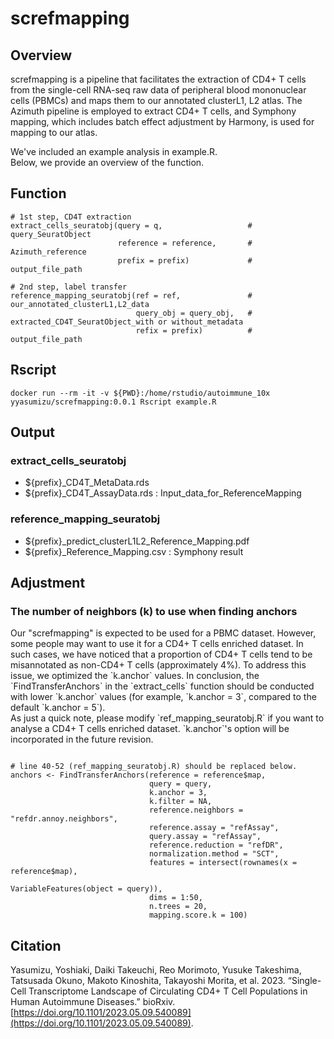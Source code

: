 # screfmapping


## Overview

screfmapping is a pipeline that facilitates the extraction of CD4+ T cells from the single-cell RNA-seq raw data of peripheral blood mononuclear cells (PBMCs) and maps them to our annotated clusterL1, L2 atlas. The Azimuth pipeline is employed to extract CD4+ T cells, and Symphony mapping, which includes batch effect adjustment by Harmony, is used for mapping to our atlas.

We've included an example analysis in example.R.  
Below, we provide an overview of the function.


## Function

```
# 1st step, CD4T extraction
extract_cells_seuratobj(query = q,                   # query_SeuratObject
                        reference = reference,       # Azimuth_reference
                        prefix = prefix)             # output_file_path

# 2nd step, label transfer
reference_mapping_seuratobj(ref = ref,               # our_annotated_clusterL1,L2_data
                            query_obj = query_obj,   # extracted_CD4T_SeuratObject_with or without_metadata
                            refix = prefix)          # output_file_path
```


## Rscript

```
docker run --rm -it -v ${PWD}:/home/rstudio/autoimmune_10x  yyasumizu/screfmapping:0.0.1 Rscript example.R
```


## Output
### extract_cells_seuratobj
- ${prefix}_CD4T_MetaData.rds
- ${prefix}_CD4T_AssayData.rds : Input_data_for_ReferenceMapping

### reference_mapping_seuratobj
- ${prefix}_predict_clusterL1L2_Reference_Mapping.pdf
- ${prefix}_Reference_Mapping.csv : Symphony result


## Adjustment
### The number of neighbors (k) to use when finding anchors

<p>
Our "screfmapping" is expected to be used for a PBMC dataset. However, some people may want to use it for a CD4+ T cells enriched dataset. In such cases, we have noticed that a proportion of CD4+ T cells tend to be misannotated as non-CD4+ T cells (approximately 4%). To address this issue, we optimized the `k.anchor` values. In conclusion, the `FindTransferAnchors` in the `extract_cells` function should be conducted with lower `k.anchor` values (for example, `k.anchor = 3`, compared to the default `k.anchor = 5`).<br>
As just a quick note, please modify `ref_mapping_seuratobj.R` if you want to analyse a CD4+ T cells enriched dataset. `k.anchor`'s option will be incorporated in the future revision.
</p>

<pre><code>
# line 40-52 (ref_mapping_seuratobj.R) should be replaced below.
anchors <- FindTransferAnchors(reference = reference$map,
                               query = query,
                               k.anchor = 3,
                               k.filter = NA,
                               reference.neighbors = "refdr.annoy.neighbors",
                               reference.assay = "refAssay",
                               query.assay = "refAssay",
                               reference.reduction = "refDR",
                               normalization.method = "SCT",
                               features = intersect(rownames(x = reference$map),
                                                    VariableFeatures(object = query)),
                               dims = 1:50,
                               n.trees = 20,
                               mapping.score.k = 100)
</code></pre>

## Citation

Yasumizu, Yoshiaki, Daiki Takeuchi, Reo Morimoto, Yusuke Takeshima, Tatsusada Okuno, Makoto Kinoshita, Takayoshi Morita, et al. 2023. “Single-Cell Transcriptome Landscape of Circulating CD4+ T Cell Populations in Human Autoimmune Diseases.” bioRxiv. [https://doi.org/10.1101/2023.05.09.540089](https://doi.org/10.1101/2023.05.09.540089).
